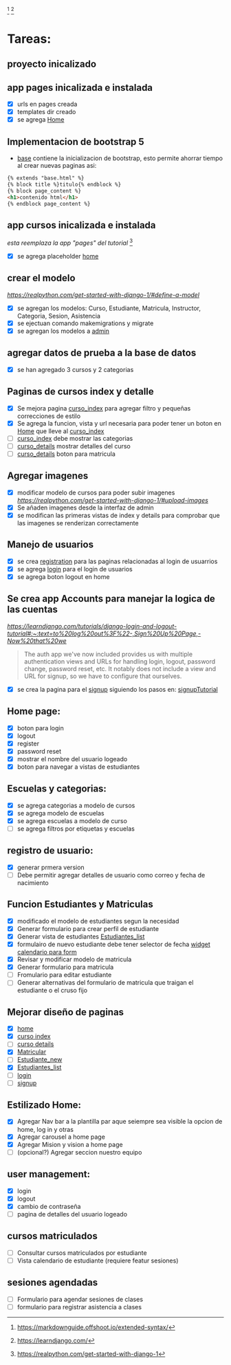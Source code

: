 [^MarkdownGuide]
[^LearnDJango]
# Tareas:

## proyecto inicalizado
## app pages inicalizada e instalada
- [x] urls en pages creada
- [x] templates dir creado
- [x] se agrega [Home](pages/templates/pages/home.html)

## Implementacion de bootstrap 5
- [base](templates/base.html) contiene la inicializacion de bootstrap, esto permite ahorrar tiempo al crear nuevas paginas asi:
```html
{% extends "base.html" %}
{% block title %}titulo{% endblock %}
{% block page_content %}
<h1>contenido html</h1>
{% endblock page_content %}
```
## app cursos inicalizada e instalada 
*esta reemplaza la app "pages" del tutorial* [^TutorialPortfolio]
- [x] se agrega placeholder [home](pages/templates/pages/home.html)

## crear el modelo 
*https://realpython.com/get-started-with-django-1/#define-a-model*
- [x] se agregan los modelos: Curso, Estudiante, Matricula, Instructor, Categoria, Sesion, Asistencia
- [x] se ejectuan comando makemigrations y migrate
- [x] se agregan los modelos a [admin](cursos/admin.py)

## agregar datos de prueba a la base de datos
- [x] se han agregado 3 cursos y 2 categorias

## Paginas de cursos index y detalle
- [x] Se mejora pagina [curso_index](cursos/templates/cursos/curso_index.html) para agregar filtro  y pequeñas correcciones de estilo
- [x] Se agrega la funcion, vista y url necesaria para poder tener un boton en [Home](pages/templates/pages/home.html) que lleve al [curso_index](cursos/templates/cursos/curso_index.html)
- [ ] [curso_index](cursos/templates/cursos/curso_index.html) debe mostrar las categorias
- [ ] [curso_details](cursos/templates/cursos/curso_detail.html) mostrar detalles del curso
- [ ] [curso_details](cursos/templates/cursos/curso_detail.html) boton para matricula

## Agregar imagenes
- [x] modificar modelo de cursos para poder subir imagenes *https://realpython.com/get-started-with-django-1/#upload-images*
- [x] Se añaden imagenes desde la interfaz de admin
- [x] se modifican las primeras vistas de index y details para comprobar que las imagenes se renderizan correctamente

## Manejo de  usuarios
- [x] se crea [registration](templates/registration) para las paginas relacionadas al login de usuarrios
- [x] se agrega [login](templates/registration/login.html) para el login de usuarios
- [x] se agrega boton logout en home

## Se crea app Accounts para manejar la logica de las cuentas
*https://learndjango.com/tutorials/django-login-and-logout-tutorial#:~:text=to%20log%20out%3F%22-,Sign%20Up%20Page,-Now%20that%20we*
>The auth app we've now included provides us with multiple authentication views and URLs for handling login, logout, password change, password reset, etc. It notably does not include a view and URL for signup, so we have to configure that ourselves.
- [x] se crea la pagina para el [signup](templates/registration/signup.html) siguiendo los pasos en: [signupTutorial](https://learndjango.com/tutorials/django-login-and-logout-tutorial#:~:text=to%20log%20out%3F%22-,Sign%20Up%20Page,-Now%20that%20we)

## Home page: 
- [x] boton para login 
- [x] logout 
- [x] register 
- [x] password reset
- [x] mostrar el nombre del usuario logeado
- [x] boton para navegar a vistas de estudiantes

## Escuelas y categorias:
- [x] se agrega categorias a modelo de cursos
- [x] se agrega modelo de escuelas
- [x] se agrega escuelas a modelo de curso
- [ ] se agrega filtros por etiquetas y escuelas

## registro de usuario:
- [x] generar prmera version
- [ ] Debe permitir agregar detalles de usuario como correo y fecha de nacimiento

## Funcion Estudiantes y Matriculas
- [x] modificado el modelo de estudiantes segun la necesidad
- [x] Generar formulario para crear perfil de estudiante
- [x] Generar vista de estudiantes [Estudiantes_list](cursos/templates/cursos/Estudiante_list.html)
- [x] formulairo de nuevo estudiante debe tener selector de fecha [widget calendario para form](https://pythonassets.com/posts/date-field-with-calendar-widget-in-django-forms/)
- [x] Revisar y  modificar modelo de matricula
- [x] Generar formulario para matricula
- [ ] Fromulario para editar estudiante
- [ ] Generar alternativas del formulario de matricula que traigan el estudiante o el cruso fijo

## Mejorar diseño de paginas
- [x] [home](pages/templates/pages/home.html)
- [x] [curso index](cursos/templates/cursos/curso_index.html)
- [ ] [curso details](cursos/templates/cursos/curso_detail.html)
- [x] [Matricular](cursos/templates/cursos/matricular.html)
- [ ] [Estudiante_new](cursos/templates/cursos/estudiante_new.html)
- [x] [Estudiantes_list](cursos/templates/cursos/Estudiante_list.html)
- [ ] [login](templates/registration/login.html)
- [ ] [signup](templates/registration/signup.html)

## Estilizado Home:
- [x] Agregar Nav bar a la plantilla par aque seiempre sea visible la opcion de home, log in y otras
- [x] Agregar carousel a home page
- [x] Agregar Mision y vision a home page
- [ ] (opcional?) Agregar seccion nuestro equipo

## user management: 
- [x] login 
- [x] logout 
- [x] cambio de contraseña 
- [ ] pagina de detalles del usuario logeado
  
## cursos matriculados
- [ ] Consultar cursos matriculados por estudiante
- [ ] Vista calendario de estudiante (requiere featur sesiones)

## sesiones agendadas
- [ ] Formulario para agendar sesiones de clases
- [ ] formulario para registrar asistencia a clases

[^TutorialPortfolio]: https://realpython.com/get-started-with-django-1
[^MarkdownGuide]: https://markdownguide.offshoot.io/extended-syntax/
[^LearnDJango]:https://learndjango.com/